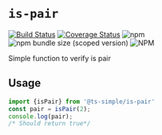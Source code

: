 # `is-pair`

[![Build Status](https://travis-ci.org/silvelo/ts-simple.svg?branch=%40ts-simple%2Fis-pair%400.0.2)](https://travis-ci.org/silvelo/ts-simple?branch=%40ts-simple%2Fis-pair%400.0.2)
[![Coverage Status](https://coveralls.io/repos/github/silvelo/ts-simple/badge.svg?branch=%40ts-simple%2Fis-pair%400.0.2)](https://coveralls.io/github/silvelo/ts-simple?branch=%40ts-simple%2Fis-pair%400.0.2)
![npm](https://img.shields.io/npm/dm/%40ts-simple%2Fis-pair.svg)
![npm bundle size (scoped version)](https://img.shields.io/bundlephobia/min/@ts-simple/is-pair.svg)
![NPM](https://img.shields.io/npm/l/@ts-simple/is-pair.svg)

Simple function to verify is pair


## Usage

```ts
import {isPair} from '@ts-simple/is-pair'
const pair = isPair(2);
console.log(pair);
/* Should return true*/

```
